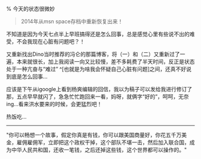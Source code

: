 % 今天的状态很微妙

> 2014年从msn space存档中重新恢复出来！

不知道是因为今天七点半上早班搞得还是怎么回事，总是感觉心里有些说不出的难受，不会我现在心脏有问题吧？！
        
又重新找出Dino当时推荐的冯仑的那篇博客，将（一）和（二）又重新过了一遍，本来就很长，加上我阅读一向又比较慢，差不多耗费了半天时间，反正是状态处于一种亢奋与“难过” ^[也就是为啥我会怀疑自己心脏有问题]之间，还真不好说到底是怎么回事...
 
应该是下午从igoogle上看到杨爽编辑的回信，我以为稿子可以发给我进行修订了那，五点早早就闪了，急急忙忙跑回来一看，妈呀，就俩字“好的”，呵呵，无奈ing...看来洪水要来的时候，会更猛烈吧！
 
热饭吃...

----------------------------------------------

"你可以畅想一个故事，假定你真是有钱，你可以跟美国商量好，你花五千万美金，雇佣雇佣军，立即把这个政权干掉，这个部队不堪一击，然后加入联合国，成为中华人民共和国，还收一笔钱，之后还掉这些钱，这个世界都可以操作的。"


